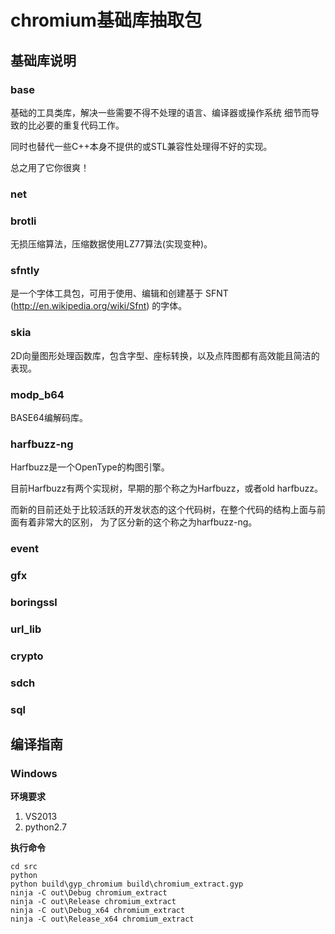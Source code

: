 chromium基础库抽取包
=========================

## 基础库说明

### base

基础的工具类库，解决一些需要不得不处理的语言、编译器或操作系统
细节而导致的比必要的重复代码工作。

同时也替代一些C++本身不提供的或STL兼容性处理得不好的实现。

总之用了它你很爽！

### net


### brotli 

无损压缩算法，压缩数据使用LZ77算法(实现变种)。

### sfntly

是一个字体工具包，可用于使用、编辑和创建基于 SFNT (http://en.wikipedia.org/wiki/Sfnt) 的字体。

### skia

2D向量图形处理函数库，包含字型、座标转换，以及点阵图都有高效能且简洁的表现。

### modp_b64

BASE64编解码库。

### harfbuzz-ng

Harfbuzz是一个OpenType的构图引擎[](http://www.freedesktop.org/wiki/Software/HarfBuzz)。

目前Harfbuzz有两个实现树，早期的那个称之为Harfbuzz，或者old harfbuzz。

而新的目前还处于比较活跃的开发状态的这个代码树，在整个代码的结构上面与前面有着非常大的区别，
为了区分新的这个称之为harfbuzz-ng。

### event

### gfx

### boringssl

### url_lib

### crypto

### sdch

### sql

## 编译指南

### Windows

**环境要求**

1. VS2013
2. python2.7

**执行命令**

    cd src
    python
    python build\gyp_chromium build\chromium_extract.gyp
    ninja -C out\Debug chromium_extract
    ninja -C out\Release chromium_extract
    ninja -C out\Debug_x64 chromium_extract
    ninja -C out\Release_x64 chromium_extract









